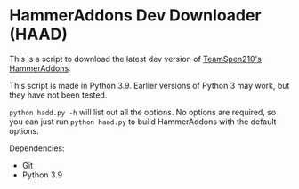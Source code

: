 # HammerAddons Dev Downloader (HAAD)

This is a script to download the latest dev version of [TeamSpen210's HammerAddons](https://github.com/TeamSpen210/HammerAddons).

This script is made in Python 3.9. Earlier versions of Python 3 may work, but they have not been tested.

`python hadd.py -h` will list out all the options. No options are required, so you can just run `python haad.py` to build HammerAddons with the default options.

Dependencies:
 * Git
 * Python 3.9
